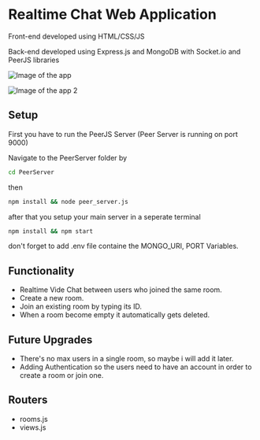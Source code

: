 # Realtime Chat Web Application
Front-end developed using HTML/CSS/JS

Back-end developed using Express.js and MongoDB with Socket.io and PeerJS libraries

![Image of the app](https://i.ibb.co/0YbfkJr/Screenshot-36.png)

![Image of the app 2](https://i.ibb.co/CVVyyvh/Screenshot-37.png)

## Setup

First you have to run the PeerJS Server
(Peer Server is running on port 9000)

Navigate to the PeerServer folder by 

```bash
cd PeerServer
```

then 

```bash
npm install && node peer_server.js
```

after that you setup your main server in a seperate terminal

```bash
npm install && npm start
```

don't forget to add .env file containe the MONGO_URI, PORT Variables.

## Functionality
- Realtime Vide Chat between users who joined the same room.
- Create a new room.
- Join an existing room by typing its ID.
- When a room become empty it automatically gets deleted.

## Future Upgrades
- There's no max users in a single room, so maybe i will add it later.
- Adding Authentication so the users need to have an account in order to create a room or join one.

## Routers

- rooms.js
- views.js
